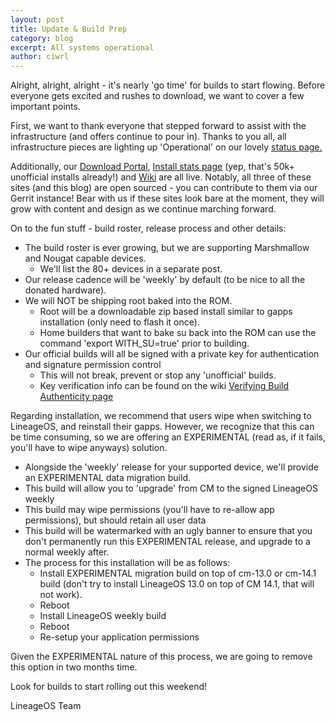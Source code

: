 ```yaml
---
layout: post
title: Update & Build Prep
category: blog
excerpt: All systems operational
author: ciwrl
---
```


Alright, alright, alright - it's nearly 'go time' for builds to start flowing. Before everyone gets excited and rushes to download, we want to cover a few important points.

First, we want to thank everyone that stepped forward to assist with the infrastructure (and offers continue to pour in). Thanks to you all, all infrastructure pieces are lighting up 'Operational' on our lovely [status page.](https://status.lineageos.org)

Additionally, our [Download Portal](https://download.lineageos.org), [Install stats page](https://stats.lineageos.org) (yep, that's 50k+ unofficial installs already!) and [Wiki](https://wiki.lineageos.org) are all live. Notably, all three of these sites (and this blog) are open sourced - you can contribute to them via our Gerrit instance! Bear with us if these sites look bare at the moment, they will grow with content and design as we continue marching forward.

On to the fun stuff - build roster, release process and other details:

* The build roster is ever growing, but we are supporting Marshmallow and Nougat capable devices.
  * We'll list the 80+ devices in a separate post.
* Our release cadence will be 'weekly' by default (to be nice to all the donated hardware).
* We will NOT be shipping root baked into the ROM.
  * Root will be a downloadable zip based install similar to gapps installation (only need to flash it once).
  * Home builders that want to bake su back into the ROM can use the command 'export WITH_SU=true' prior to building.
* Our official builds will all be signed with a private key for authentication and signature permission control
  * This will not break, prevent or stop any 'unofficial' builds.
  * Key verification info can be found on the wiki [Verifying Build Authenticity page](https://wiki.lineageos.org/verifying-builds.html)

Regarding installation, we recommend that users wipe when switching to LineageOS, and reinstall their gapps. However, we recognize that this can be time consuming, so we are offering an EXPERIMENTAL (read as, if it fails, you'll have to wipe anyways) solution.

* Alongside the 'weekly' release for your supported device, we'll provide an EXPERIMENTAL data migration build.
* This build will allow you to 'upgrade' from CM to the signed LineageOS weekly
* This build may wipe permissions (you'll have to re-allow app permissions), but should retain all user data
* This build will be watermarked with an ugly banner to ensure that you don't permanently run this EXPERIMENTAL release, and upgrade to a normal weekly after.
* The process for this installation will be as follows:
  * Install EXPERIMENTAL migration build on top of cm-13.0 or cm-14.1 build (don't try to install LineageOS 13.0 on top of CM 14.1, that will not work).
  * Reboot
  * Install LineageOS weekly build
  * Reboot
  * Re-setup your application permissions

Given the EXPERIMENTAL nature of this process, we are going to remove this option in two months time.

Look for builds to start rolling out this weekend!

LineageOS Team
